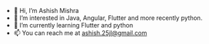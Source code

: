 - 👋 Hi, I’m Ashish Mishra
- 👀 I’m interested in Java, Angular, Flutter and more recently python.
- 🌱 I’m currently learning Flutter and python
- 📫 You can reach me at ashish.25jl@gmail.com

<!---
ashish051321/ashish051321 is a ✨ special ✨ repository because its `README.md` (this file) appears on your GitHub profile.
You can click the Preview link to take a look at your changes.
--->
